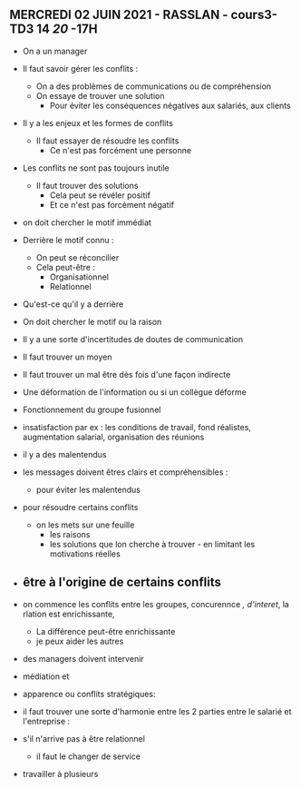 ## MERCREDI 02 JUIN 2021 - RASSLAN - cours3-TD3 14 *20* -17H



- On a un manager
- Il faut savoir gérer les conflits :
    - On a des problèmes de communications ou de compréhension
    - On essaye de trouver une solution
        - Pour éviter les conséquences négatives aux salariés, aux clients

- Il y a les enjeux et les formes de conflits
    - Il faut essayer de résoudre les conflits
        - Ce n'est pas forcément une personne
- Les conflits ne sont pas toujours inutile
    - Il faut trouver des solutions 
        - Cela peut se révéler positif
        - Et ce n'est pas forcément négatif
- on doit chercher le motif immédiat

- Derrière le motif connu :
    - On peut se réconcilier
    -  Cela peut-être :
        - Organisationnel 
        - Relationnel 
- Qu'est-ce qu'il y a derrière


- On doit chercher le motif ou la raison

- Il y a une sorte d'incertitudes de doutes de communication
- Il faut trouver un moyen
- Il faut trouver un mal être dès fois d'une façon indirecte

- Une déformation de l'information ou si un collègue déforme
- Fonctionnement du groupe fusionnel

- insatisfaction par ex : les conditions de travail, fond réalistes, augmentation salarial, organisation des réunions
- il y a des malentendus
- les messages doivent êtres clairs et compréhensibles :
    - pour éviter les malentendus


- pour résoudre certains conflits 
    - on les mets sur une feuille
        - les raisons
        - les solutions que lon cherche à trouver
                - en limitant les motivations  réelles





- être à l'origine de certains conflits
    - 


- on commence les conflits entre les groupes, concurennce *, d'interet*, la rlation est enrichissante, 
    - La différence peut-être enrichissante
    - je peux aider les autres


- des managers doivent intervenir



- médiation et 


- apparence ou conflits stratégiques:

- il faut trouver une sorte d'harmonie entre les 2 parties entre le salarié et l'entreprise :


- s'il n'arrive pas à être relationnel 
    - il faut le changer de service


- travailler à plusieurs